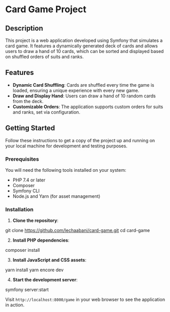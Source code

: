 # Card Game Project

## Description

This project is a web application developed using Symfony that simulates a card game. It features a dynamically generated deck of cards and allows users to draw a hand of 10 cards, which can be sorted and displayed based on shuffled orders of suits and ranks.

## Features

- **Dynamic Card Shuffling**: Cards are shuffled every time the game is loaded, ensuring a unique experience with every new game.
- **Draw and Display Hand**: Users can draw a hand of 10 random cards from the deck.
- **Customizable Orders**: The application supports custom orders for suits and ranks, set via configuration.

## Getting Started

Follow these instructions to get a copy of the project up and running on your local machine for development and testing purposes.

### Prerequisites

You will need the following tools installed on your system:

- PHP 7.4 or later
- Composer
- Symfony CLI
- Node.js and Yarn (for asset management)

### Installation

1. **Clone the repository**:

git clone https://github.com/lechaabani/card-game.git
cd card-game


2. **Install PHP dependencies**:

composer install


3. **Install JavaScript and CSS assets**:

yarn install
yarn encore dev

4. **Start the development server**:

symfony server:start

Visit `http://localhost:8000/game` in your web browser to see the application in action.
